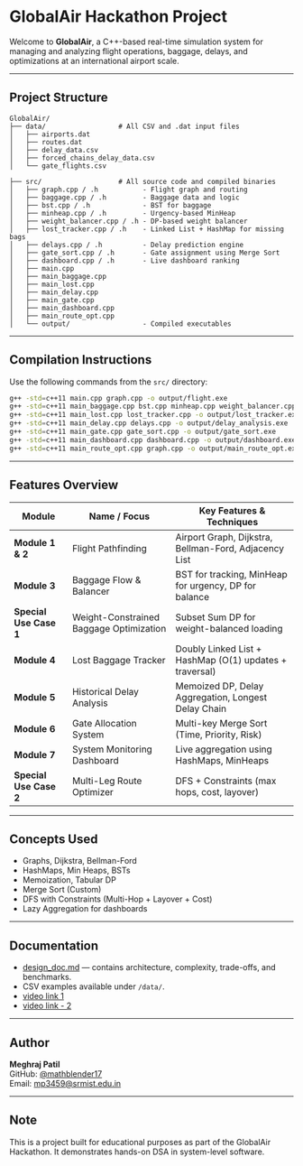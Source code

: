 #  GlobalAir Hackathon Project

Welcome to **GlobalAir**, a C++-based real-time simulation system for managing and analyzing flight operations, baggage, delays, and optimizations at an international airport scale.

---

##  Project Structure

```
GlobalAir/
├── data/                  # All CSV and .dat input files
│   ├── airports.dat
│   ├── routes.dat
│   ├── delay_data.csv
│   ├── forced_chains_delay_data.csv
│   └── gate_flights.csv

├── src/                   # All source code and compiled binaries
│   ├── graph.cpp / .h           - Flight graph and routing
│   ├── baggage.cpp / .h         - Baggage data and logic
│   ├── bst.cpp / .h             - BST for baggage
│   ├── minheap.cpp / .h         - Urgency-based MinHeap
│   ├── weight_balancer.cpp / .h - DP-based weight balancer
│   ├── lost_tracker.cpp / .h    - Linked List + HashMap for missing bags
│   ├── delays.cpp / .h          - Delay prediction engine
│   ├── gate_sort.cpp / .h       - Gate assignment using Merge Sort
│   ├── dashboard.cpp / .h       - Live dashboard ranking
│   ├── main.cpp
│   ├── main_baggage.cpp
│   ├── main_lost.cpp
│   ├── main_delay.cpp
│   ├── main_gate.cpp
│   ├── main_dashboard.cpp
│   ├── main_route_opt.cpp
│   └── output/                  - Compiled executables
```

---

##  Compilation Instructions

Use the following commands from the `src/` directory:

```bash
g++ -std=c++11 main.cpp graph.cpp -o output/flight.exe
g++ -std=c++11 main_baggage.cpp bst.cpp minheap.cpp weight_balancer.cpp baggage.cpp -o output/baggage.exe
g++ -std=c++11 main_lost.cpp lost_tracker.cpp -o output/lost_tracker.exe
g++ -std=c++11 main_delay.cpp delays.cpp -o output/delay_analysis.exe
g++ -std=c++11 main_gate.cpp gate_sort.cpp -o output/gate_sort.exe
g++ -std=c++11 main_dashboard.cpp dashboard.cpp -o output/dashboard.exe
g++ -std=c++11 main_route_opt.cpp graph.cpp -o output/main_route_opt.exe
```

---

##  Features Overview

| Module                  | Name / Focus                                | Key Features & Techniques                              |
|-------------------------|---------------------------------------------|---------------------------------------------------------|
| **Module 1 & 2**        | Flight Pathfinding                          | Airport Graph, Dijkstra, Bellman-Ford, Adjacency List   |
| **Module 3**            | Baggage Flow & Balancer                     | BST for tracking, MinHeap for urgency, DP for balance   |
| **Special Use Case 1**  | Weight-Constrained Baggage Optimization     | Subset Sum DP for weight-balanced loading               |
| **Module 4**            | Lost Baggage Tracker                        | Doubly Linked List + HashMap (O(1) updates + traversal) |
| **Module 5**            | Historical Delay Analysis                   | Memoized DP, Delay Aggregation, Longest Delay Chain     |
| **Module 6**            | Gate Allocation System                      | Multi-key Merge Sort (Time, Priority, Risk)             |
| **Module 7**            | System Monitoring Dashboard                 | Live aggregation using HashMaps, MinHeaps               |
| **Special Use Case 2**  | Multi-Leg Route Optimizer                   | DFS + Constraints (max hops, cost, layover)             |


---

##  Concepts Used

- Graphs, Dijkstra, Bellman-Ford
- HashMaps, Min Heaps, BSTs
- Memoization, Tabular DP
- Merge Sort (Custom)
- DFS with Constraints (Multi-Hop + Layover + Cost)
- Lazy Aggregation for dashboards

---

##  Documentation

- [ design_doc.md](./design_doc.md) — contains architecture, complexity, trade-offs, and benchmarks.
- CSV examples available under `/data/`.
- [video link 1](https://youtu.be/a_pO8Q3vz54)
- [video link - 2](https://www.youtube.com/watch?v=X-bQgG2l5zQ)
---

##  Author

**Meghraj Patil**  
GitHub: [@mathblender17](https://github.com/mathblender17)  
Email: mp3459@srmist.edu.in

---

##  Note

This is a project built for educational purposes as part of the GlobalAir Hackathon. It demonstrates hands-on DSA in system-level software.
